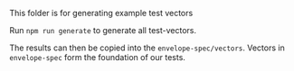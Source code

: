 This folder is for generating example test vectors

Run `npm run generate` to generate all test-vectors.

The results can then be copied into the `envelope-spec/vectors`.
Vectors in `envelope-spec` form the foundation of our tests.
